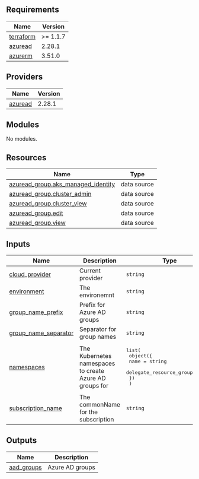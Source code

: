 ## Requirements

| Name | Version |
|------|---------|
| <a name="requirement_terraform"></a> [terraform](#requirement\_terraform) | >= 1.1.7 |
| <a name="requirement_azuread"></a> [azuread](#requirement\_azuread) | 2.28.1 |
| <a name="requirement_azurerm"></a> [azurerm](#requirement\_azurerm) | 3.51.0 |

## Providers

| Name | Version |
|------|---------|
| <a name="provider_azuread"></a> [azuread](#provider\_azuread) | 2.28.1 |

## Modules

No modules.

## Resources

| Name | Type |
|------|------|
| [azuread_group.aks_managed_identity](https://registry.terraform.io/providers/hashicorp/azuread/2.28.1/docs/data-sources/group) | data source |
| [azuread_group.cluster_admin](https://registry.terraform.io/providers/hashicorp/azuread/2.28.1/docs/data-sources/group) | data source |
| [azuread_group.cluster_view](https://registry.terraform.io/providers/hashicorp/azuread/2.28.1/docs/data-sources/group) | data source |
| [azuread_group.edit](https://registry.terraform.io/providers/hashicorp/azuread/2.28.1/docs/data-sources/group) | data source |
| [azuread_group.view](https://registry.terraform.io/providers/hashicorp/azuread/2.28.1/docs/data-sources/group) | data source |

## Inputs

| Name | Description | Type | Default | Required |
|------|-------------|------|---------|:--------:|
| <a name="input_cloud_provider"></a> [cloud\_provider](#input\_cloud\_provider) | Current provider | `string` | n/a | yes |
| <a name="input_environment"></a> [environment](#input\_environment) | The environemnt | `string` | n/a | yes |
| <a name="input_group_name_prefix"></a> [group\_name\_prefix](#input\_group\_name\_prefix) | Prefix for Azure AD groups | `string` | n/a | yes |
| <a name="input_group_name_separator"></a> [group\_name\_separator](#input\_group\_name\_separator) | Separator for group names | `string` | `"-"` | no |
| <a name="input_namespaces"></a> [namespaces](#input\_namespaces) | The Kubernetes namespaces to create Azure AD groups for | <pre>list(<br>    object({<br>      name                    = string<br>      delegate_resource_group = bool<br>    })<br>  )</pre> | n/a | yes |
| <a name="input_subscription_name"></a> [subscription\_name](#input\_subscription\_name) | The commonName for the subscription | `string` | n/a | yes |

## Outputs

| Name | Description |
|------|-------------|
| <a name="output_aad_groups"></a> [aad\_groups](#output\_aad\_groups) | Azure AD groups |
